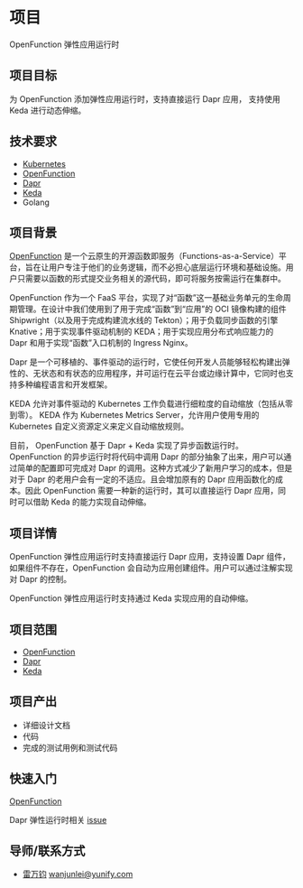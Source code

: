 # 项目

OpenFunction 弹性应用运行时

## 项目目标

为 OpenFunction 添加弹性应用运行时，支持直接运行 Dapr 应用， 支持使用 Keda 进行动态伸缩。

## 技术要求

- [Kubernetes](https://github.com/kubernetes/kubernetes)
- [OpenFunction](https://github.com/OpenFunction/OpenFunction)
- [Dapr](https://github.com/dapr/dapr)
- [Keda](https://github.com/kedacore/keda)
- Golang

## 项目背景

[OpenFunction](https://github.com/OpenFunction/OpenFunction) 是一个云原生的开源函数即服务（Functions-as-a-Service）平台，旨在让用户专注于他们的业务逻辑，而不必担心底层运行环境和基础设施。用户只需要以函数的形式提交业务相关的源代码，即可将服务按需运行在集群中。

OpenFunction 作为一个 FaaS 平台，实现了对“函数”这一基础业务单元的生命周期管理。在设计中我们使用到了用于完成“函数”到“应用”的 OCI 镜像构建的组件 Shipwright（以及用于完成构建流水线的 Tekton）；用于负载同步函数的引擎 Knative；用于实现事件驱动机制的 KEDA；用于实现应用分布式响应能力的 Dapr 和用于实现“函数”入口机制的 Ingress Nginx。

Dapr 是一个可移植的、事件驱动的运行时，它使任何开发人员能够轻松构建出弹性的、无状态和有状态的应用程序，并可运行在云平台或边缘计算中，它同时也支持多种编程语言和开发框架。

KEDA 允许对事件驱动的 Kubernetes 工作负载进行细粒度的自动缩放（包括从零到零）。 KEDA 作为 Kubernetes Metrics Server，允许用户使用专用的 Kubernetes 自定义资源定义来定义自动缩放规则。

目前， OpenFunction 基于 Dapr + Keda 实现了异步函数运行时。OpenFunction 的异步运行时将代码中调用 Dapr 的部分抽象了出来，用户可以通过简单的配置即可完成对 Dapr 的调用。这种方式减少了新用户学习的成本，但是对于 Dapr 的老用户会有一定的不适应。且会增加原有的 Dapr 应用函数化的成本。因此 OpenFunction 需要一种新的运行时，其可以直接运行 Dapr 应用，同时可以借助 Keda 的能力实现自动伸缩。

## 项目详情

OpenFunction 弹性应用运行时支持直接运行 Dapr 应用，支持设置 Dapr 组件，如果组件不存在，OpenFunction 会自动为应用创建组件。用户可以通过注解实现对 Dapr 的控制。 

OpenFunction 弹性应用运行时支持通过 Keda 实现应用的自动伸缩。

## 项目范围

- [OpenFunction](https://github.com/OpenFunction/OpenFunction)
- [Dapr](https://github.com/dapr/dapr)
- [Keda](https://github.com/kedacore/keda)

## 项目产出

- 详细设计文档
- 代码
- 完成的测试用例和测试代码

## 快速入门

[OpenFunction](https://github.com/OpenFunction/OpenFunction)

Dapr 弹性运行时相关 [issue](https://github.com/OpenFunction/OpenFunction/issues/230)


## 导师/联系方式

- [雷万钧](https://github.com/wanjunlei) wanjunlei@yunify.com
